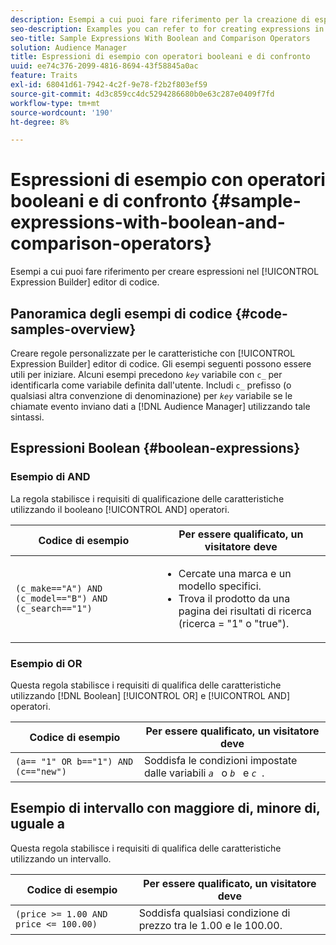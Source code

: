```yaml
---
description: Esempi a cui puoi fare riferimento per la creazione di espressioni nell’editor di codice di Expression Builder.
seo-description: Examples you can refer to for creating expressions in the Expression Builder code editor.
seo-title: Sample Expressions With Boolean and Comparison Operators
solution: Audience Manager
title: Espressioni di esempio con operatori booleani e di confronto
uuid: ee74c376-2099-4816-8694-43f58845a0ac
feature: Traits
exl-id: 68041d61-7942-4c2f-9e78-f2b2f803ef59
source-git-commit: 4d3c859cc4dc5294286680b0e63c287e0409f7fd
workflow-type: tm+mt
source-wordcount: '190'
ht-degree: 8%

---
```


# Espressioni di esempio con operatori booleani e di confronto {#sample-expressions-with-boolean-and-comparison-operators}

Esempi a cui puoi fare riferimento per creare espressioni nel [!UICONTROL Expression Builder] editor di codice.

## Panoramica degli esempi di codice {#code-samples-overview}

<!-- r_tb_expression_samples.xml -->

Creare regole personalizzate per le caratteristiche con [!UICONTROL Expression Builder] editor di codice. Gli esempi seguenti possono essere utili per iniziare. Alcuni esempi precedono *`key`* variabile con `c_` per identificarla come variabile definita dall&#39;utente. Includi `c_` prefisso (o qualsiasi altra convenzione di denominazione) per *`key`* variabile se le chiamate evento inviano dati a [!DNL Audience Manager] utilizzando tale sintassi.

## Espressioni Boolean {#boolean-expressions}

### Esempio di AND

La regola stabilisce i requisiti di qualificazione delle caratteristiche utilizzando il booleano [!UICONTROL AND] operatori.

<table id="table_7C5E23EC9E0F43B182EA9771D7BB6E87"> 
 <thead> 
  <tr> 
   <th colname="col1" class="entry"> Codice di esempio </th> 
   <th colname="col2" class="entry"> Per essere qualificato, un visitatore deve </th> 
  </tr> 
 </thead>
 <tbody> 
  <tr> 
   <td colname="col1"><code>(c_make=="A") AND (c_model=="B") AND (c_search=="1")</code> </td> 
   <td colname="col2"> 
    <ul id="ul_F1BB5084FB794BE7A3569F9C106FC481"> 
     <li id="li_56E8C3BACF1C4B33A46CF92C51FF2286">Cercate una marca e un modello specifici. </li> 
     <li id="li_DD55F053BFCF4B0888B6994013000DB2">Trova il prodotto da una pagina dei risultati di ricerca (ricerca = "1" o "true"). </li> 
    </ul> </td> 
  </tr> 
 </tbody> 
</table>

### Esempio di OR

Questa regola stabilisce i requisiti di qualifica delle caratteristiche utilizzando [!DNL Boolean] [!UICONTROL OR] e [!UICONTROL AND] operatori.

<table id="table_6E8BA5EE1D7F4DCC9A92074D0C2C050E"> 
 <thead> 
  <tr> 
   <th colname="col1" class="entry"> Codice di esempio </th> 
   <th colname="col2" class="entry"> Per essere qualificato, un visitatore deve </th> 
  </tr> 
 </thead>
 <tbody> 
  <tr> 
   <td colname="col1"><code>(a== "1" OR b=="1") AND (c=="new")</code> </td> 
   <td colname="col2"> Soddisfa le condizioni impostate dalle variabili <code><i>a </i></code> o <code><i>b </i></code> e <code><i>c </i></code>. </td> 
  </tr> 
 </tbody> 
</table>

## Esempio di intervallo con maggiore di, minore di, uguale a

Questa regola stabilisce i requisiti di qualifica delle caratteristiche utilizzando un intervallo.

<table id="table_988DE28E35D94348ADD334FB4C9F68D3"> 
 <thead> 
  <tr> 
   <th colname="col1" class="entry"> Codice di esempio </th> 
   <th colname="col2" class="entry"> Per essere qualificato, un visitatore deve </th> 
  </tr> 
 </thead>
 <tbody> 
  <tr> 
   <td colname="col1"><code>(price &gt;= 1.00 AND price &lt;= 100.00)</code> </td> 
   <td colname="col2"> Soddisfa qualsiasi condizione di prezzo tra le 1.00 e le 100.00. </td> 
  </tr> 
 </tbody> 
</table>
